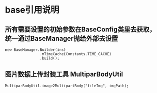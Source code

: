 # base引用说明

## 所有需要设置的初始参数在BaseConfig类里去获取，统一通过BaseManager抛给外部去设置
    new BaseManager.Builder(ins)
                    .mTimeCache(Constants.TIME_CACHE)
                    .build();

## 图片数据上传封装工具 MultiparBodyUtil
    MultiparBodyUtil.image2MultipartBody("fileImg", imgPath);